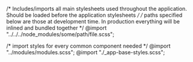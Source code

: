 /*
 Includes/imports all main stylesheets used throughout the application.
 Should be loaded before the application stylesheets
 */
/* paths specified below are those at development time. In production everything will be inlined and bundled together */
@import "../../../node_modules/some/path/file.scss";

/*  import styles for every common component needed */
@import "../modules/modules.scss";
@import "./_app-base-styles.scss";
